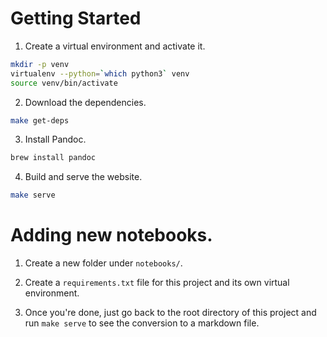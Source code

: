 # Getting Started

1. Create a virtual environment and activate it.

```sh
mkdir -p venv
virtualenv --python=`which python3` venv
source venv/bin/activate
```

2. Download the dependencies.
```sh
make get-deps
```

3. Install Pandoc.
```sh
brew install pandoc
```

4. Build and serve the website.
```sh
make serve
```

# Adding new notebooks.

1. Create a new folder under `notebooks/`.

2. Create a `requirements.txt` file for this project and its own virtual environment.

3. Once you're done, just go back to the root directory of this project and run `make serve` to see the conversion to a markdown file.
